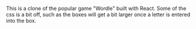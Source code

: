 This is a clone of the popular game "Wordle" built with React. Some of the css is a bit off, such as the boxes will get a bit larger once a letter is entered into the box. 

